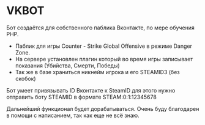 # VKBOT
Бот создаётся для собственного паблика Вконтакте, по мере обучения PHP.
- Паблик для игры Counter - Strike Global Offensive в режиме Danger Zone.
- На сервере установлен плагин который во время игры записывает показания (Убийства, Смерти, Победы)
- Так же в базе храниться никнейм игрока и его STEAMID3 (без скобок)

Бот умеет привязывать ID Вконтакте к SteamID для этого нужно отправить боту STEAMID в формате STEAM:0:1:12345678

Дальнейший функционал будет дорабатываться. Очень буду благодарен в помощи с написанием, так как еще не всё знаю.
